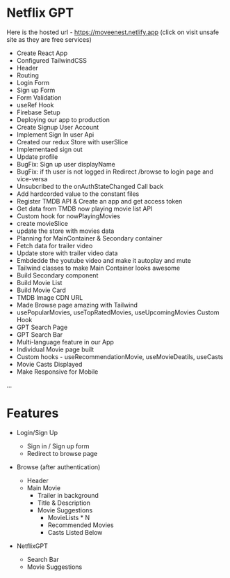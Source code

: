 # Netflix GPT

Here is the hosted url - https://moveenest.netlify.app
(click on visit unsafe site as they are free services)

- Create React App
- Configured TailwindCSS
- Header
- Routing
- Login Form
- Sign up Form
- Form Validation 
- useRef Hook
- Firebase Setup
- Deploying our app to production
- Create Signup User Account
- Implement Sign In user Api
- Created our redux Store with userSlice
- Implementaed sign out 
- Update profile 
- BugFix: Sign up user displayName 
- BugFix: if th user is not logged in Redirect /browse to login page and vice-versa
- Unsubcribed to the onAuthStateChanged Call back
- Add hardcorded value to the constant files
- Register TMDB API & Create an app and get access token
- Get data from TMDB now playing movie list API 
- Custom hook for nowPlayingMovies
- create movieSlice
- update the store with movies data
- Planning for MainContainer & Secondary container
- Fetch data for trailer video
- Update store with trailer video data
- Embdedde the youtube video and make it autoplay and mute
- Tailwind classes to make Main Container looks awesome
- Build Secondary component
- Build Movie List
- Build Movie Card
- TMDB Image CDN URL
- Made Browse page amazing with Tailwind
- usePopularMovies, useTopRatedMovies, useUpcomingMovies Custom Hook
- GPT Search Page
- GPT Search Bar
- Multi-language feature in our App
- Individual Movie page built
- Custom hooks - useRecommendationMovie, useMovieDeatils, useCasts
- Movie Casts Displayed
- Make Responsive for Mobile 

...
# Features
- Login/Sign Up
    - Sign in / Sign up form
    - Redirect to browse page
      
- Browse (after authentication)
    - Header
    - Main Movie
        - Trailer in background
        - Title & Description
        - Movie Suggestions
            - MovieLists * N
            - Recommended Movies
            - Casts Listed Below
- NetflixGPT
    - Search Bar
    - Movie Suggestions
